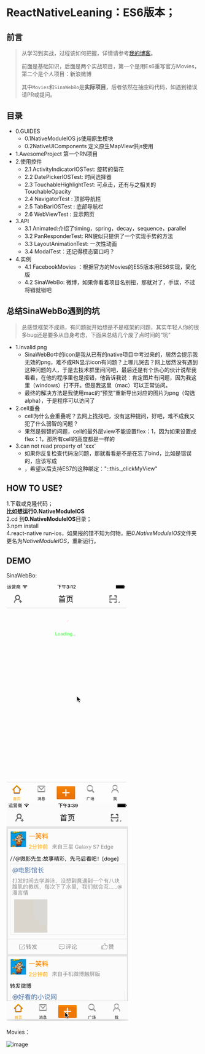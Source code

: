 
# ReactNativeLeaning：ES6版本；

## 前言

> 从学习到实战，过程该如何把握，详情请参考[我的博客](https://coderlim.github.io/2016/01/13/how-to-learn-react-native/)。
>
> 前面是基础知识，后面是两个实战项目，第一个是用Es6重写官方Movies，第二个是个人项目：新浪微博
>
> 其中`Movies`和`SinaWebBo`是**实际项目**，后者依然在抽空码代码，如遇到错误请PR或提问。

## 目录

* 0.GUIDES
  * 0.1NativeModuleIOS js使用原生模块
  * 0.2NativeUIComponents 定义原生MapView供js使用
* 1.AwesomeProject 第一个RN项目
* 2.使用控件
  * 2.1 ActivityIndicatorIOSTest: 旋转的菊花
  * 2.2 DatePickerIOSTest: 时间选择器
  * 2.3 TouchableHighlightTest: 可点击，还有与之相关的TouchableOpacity
  * 2.4 NavigatorTest : 顶部导航栏
  * 2.5 TabBarIOSTest : 底部导航栏
  * 2.6 WebViewTest : 显示网页
* 3.API
  * 3.1 Animated:介绍了timing，spring，decay，sequence，parallel
  * 3.2 PanResponderTest: RN貌似只提供了一个实现手势的方法
  * 3.3 LayoutAnimationTest: 一次性动画
  * 3.4 ModalTest：还记得模态窗口吗？
* 4.实例
  * 4.1 FacebookMovies ：根据官方的Movies的ES5版本用ES6实现，简化版
  * 4.2 SinaWebBo: 微博，如果你看着项目名别扭，那就对了，手误，不过将错就错吧
 
## 总结SinaWebBo遇到的坑
> 总感觉框架不成熟，有问题就开始想是不是框架的问题，其实年轻人你的很多bug还是要多从自身考虑，下面来总结几个废了点时间的“坑”

* 1.invalid png
  * SinaWebBo中的icon是我从已有的native项目中考过来的，居然会提示我无效的png，难不成RN显示icon有问题？上哪儿哭去？网上居然没有遇到这种问题的人，于是去技术群里问问吧，最后还是有个热心的伙计说帮我看看，在他的程序里也是报错，他告诉我说：肯定图片有问题，因为我这里（windows）打不开。但是我这里（mac）可以正常访问。
  * 最终的解决方法是我使用mac的“预览”重新导出对应的图片为png（勾选alpha），于是程序可以访问了
* 2.cell重叠
  * cell为什么会重叠呢？去网上找找吧，没有这种提问，好吧，难不成我又犯了什么弱智的问题？
  * 果然是弱智的问题，cell的最外层view不能设置flex：1，因为如果设置成flex：1，那所有cell的高度都是一样的
* 3.can not read property of 'xxx'
  * 如果你反复检查代码没问题，那就看看是不是在忘了bind，比如<MyView onclick={this._clickMyView}/>是错误的，应该写成
  * <MyView onclick={this._clickMyView.bind(this)}/>，希望以后支持ES7的这种绑定："::this._clickMyView"

## HOW TO USE?

1.下载或克隆代码；<br/>
**比如想运行0.NativeModuleIOS**<br/>
2.cd 到**0.NativeModuleIOS**目录；<br/>
3.npm install<br/>
4.react-native run-ios，如果报的错不知为何物，把*0.NativeModuleIOS*文件夹更名为*NativeModuleIOS*，重新运行。

## DEMO

SinaWebBo:

![image](https://github.com/CoderGLM/ReactNativeLeaning/blob/master/SinaWebBo/screenshots/sina_home.gif)
![image](https://github.com/CoderGLM/ReactNativeLeaning/blob/master/SinaWebBo/screenshots/sina_release_status.gif)
<br/><br/>
Movies：

![image](https://github.com/CoderGLM/ReactNativeLeaning/blob/master/SinaWebBo/screenshots/12.gif)

